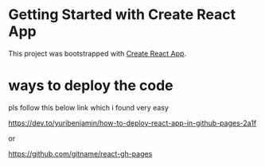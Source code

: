 # Getting Started with Create React App

This project was bootstrapped with [Create React App](https://github.com/facebook/create-react-app).

# ways to deploy the code

pls follow this below link which i found very easy

https://dev.to/yuribenjamin/how-to-deploy-react-app-in-github-pages-2a1f

or

https://github.com/gitname/react-gh-pages
